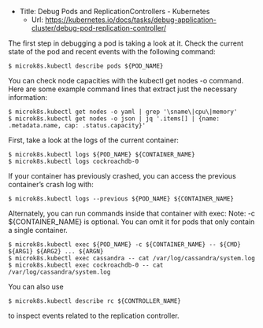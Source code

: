 * Title:	Debug Pods and ReplicationControllers - Kubernetes
  * Url:	https://kubernetes.io/docs/tasks/debug-application-cluster/debug-pod-replication-controller/

The first step in debugging a pod is taking a look at it. Check the current state of the pod and recent events with the following command:

```
$ microk8s.kubectl describe pods ${POD_NAME}
```

You can check node capacities with the kubectl get nodes -o <format> command. Here are some example command lines that extract just the necessary information:

```
$ microk8s.kubectl get nodes -o yaml | grep '\sname\|cpu\|memory'
$ microk8s.kubectl get nodes -o json | jq '.items[] | {name: .metadata.name, cap: .status.capacity}'
```

First, take a look at the logs of the current container:
```
$ microk8s.kubectl logs ${POD_NAME} ${CONTAINER_NAME}
$ microk8s.kubectl logs cockroachdb-0
```

If your container has previously crashed, 
you can access the previous container’s crash log with:
```
$ microk8s.kubectl logs --previous ${POD_NAME} ${CONTAINER_NAME}
```

Alternately, you can run commands inside that container with exec:
Note: -c ${CONTAINER_NAME} is optional. 
You can omit it for pods that only contain a single container.
```
$ microk8s.kubectl exec ${POD_NAME} -c ${CONTAINER_NAME} -- ${CMD} ${ARG1} ${ARG2} ... ${ARGN}
$ microk8s.kubectl exec cassandra -- cat /var/log/cassandra/system.log
$ microk8s.kubectl exec cockroachdb-0 -- cat /var/log/cassandra/system.log
```

You can also use 

```
$ microk8s.kubectl describe rc ${CONTROLLER_NAME} 
```
to inspect events related to the replication controller.




